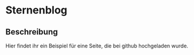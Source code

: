 # Sternenblog

## Beschreibung
Hier findet ihr ein Beispiel für eine Seite, die bei github hochgeladen wurde.
